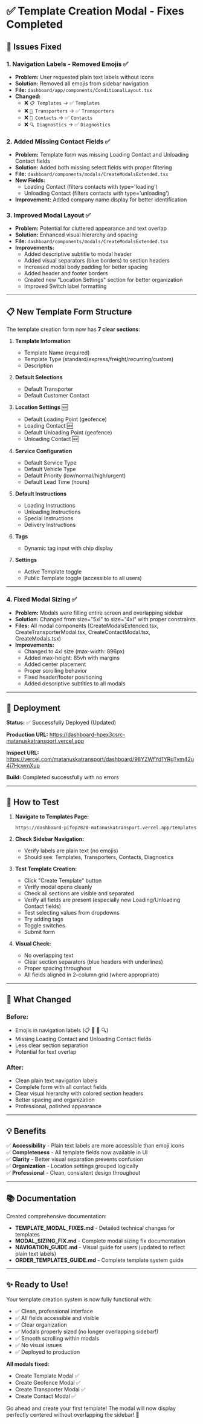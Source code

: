 # ✅ Template Creation Modal - Fixes Completed

## 🎯 Issues Fixed

### 1. **Navigation Labels - Removed Emojis** ✅

- **Problem:** User requested plain text labels without icons
- **Solution:** Removed all emojis from sidebar navigation
- **File:** `dashboard/app/components/ConditionalLayout.tsx`
- **Changed:**
  - ❌ `📋 Templates` → ✅ `Templates`
  - ❌ `🚛 Transporters` → ✅ `Transporters`
  - ❌ `👥 Contacts` → ✅ `Contacts`
  - ❌ `🔍 Diagnostics` → ✅ `Diagnostics`

### 2. **Added Missing Contact Fields** ✅

- **Problem:** Template form was missing Loading Contact and Unloading Contact fields
- **Solution:** Added both missing select fields with proper filtering
- **File:** `dashboard/components/modals/CreateModalsExtended.tsx`
- **New Fields:**
  - Loading Contact (filters contacts with type='loading')
  - Unloading Contact (filters contacts with type='unloading')
- **Improvement:** Added company name display for better identification

### 3. **Improved Modal Layout** ✅

- **Problem:** Potential for cluttered appearance and text overlap
- **Solution:** Enhanced visual hierarchy and spacing
- **File:** `dashboard/components/modals/CreateModalsExtended.tsx`
- **Improvements:**
  - Added descriptive subtitle to modal header
  - Added visual separators (blue borders) to section headers
  - Increased modal body padding for better spacing
  - Added header and footer borders
  - Created new "Location Settings" section for better organization
  - Improved Switch label formatting

---

## 📋 New Template Form Structure

The template creation form now has **7 clear sections**:

1. **Template Information**

   - Template Name (required)
   - Template Type (standard/express/freight/recurring/custom)
   - Description

2. **Default Selections**

   - Default Transporter
   - Default Customer Contact

3. **Location Settings** 🆕

   - Default Loading Point (geofence)
   - Loading Contact 🆕
   - Default Unloading Point (geofence)
   - Unloading Contact 🆕

4. **Service Configuration**

   - Default Service Type
   - Default Vehicle Type
   - Default Priority (low/normal/high/urgent)
   - Default Lead Time (hours)

5. **Default Instructions**

   - Loading Instructions
   - Unloading Instructions
   - Special Instructions
   - Delivery Instructions

6. **Tags**

   - Dynamic tag input with chip display

7. **Settings**
   - Active Template toggle
   - Public Template toggle (accessible to all users)

---

### 4. **Fixed Modal Sizing** ✅
- **Problem:** Modals were filling entire screen and overlapping sidebar
- **Solution:** Changed from size="5xl" to size="4xl" with proper constraints
- **Files:** All modal components (CreateModalsExtended.tsx, CreateTransporterModal.tsx, CreateContactModal.tsx, CreateModals.tsx)
- **Improvements:**
  - Changed to 4xl size (max-width: 896px)
  - Added max-height: 85vh with margins
  - Added center placement
  - Proper scrolling behavior
  - Fixed header/footer positioning
  - Added descriptive subtitles to all modals

---

## 🚀 Deployment

**Status:** ✅ Successfully Deployed (Updated)

**Production URL:** https://dashboard-hpex3csrc-matanuskatransport.vercel.app

**Inspect URL:** https://vercel.com/matanuskatransport/dashboard/98YZWfYd1YRgTvm42u4j7HcwmXup

**Build:** Completed successfully with no errors

---

## 🧪 How to Test

1. **Navigate to Templates Page:**

   ```
   https://dashboard-pifopz828-matanuskatransport.vercel.app/templates
   ```

2. **Check Sidebar Navigation:**

   - Verify labels are plain text (no emojis)
   - Should see: Templates, Transporters, Contacts, Diagnostics

3. **Test Template Creation:**

   - Click "Create Template" button
   - Verify modal opens cleanly
   - Check all sections are visible and separated
   - Verify all fields are present (especially new Loading/Unloading Contact fields)
   - Test selecting values from dropdowns
   - Try adding tags
   - Toggle switches
   - Submit form

4. **Visual Check:**
   - No overlapping text
   - Clear section separators (blue headers with underlines)
   - Proper spacing throughout
   - All fields aligned in 2-column grid (where appropriate)

---

## 📝 What Changed

### Before:

- Emojis in navigation labels (📋 🚛 👥 🔍)
- Missing Loading Contact and Unloading Contact fields
- Less clear section separation
- Potential for text overlap

### After:

- Clean plain text navigation labels
- Complete form with all contact fields
- Clear visual hierarchy with colored section headers
- Better spacing and organization
- Professional, polished appearance

---

## 💡 Benefits

✅ **Accessibility** - Plain text labels are more accessible than emoji icons  
✅ **Completeness** - All template fields now available in UI  
✅ **Clarity** - Better visual separation prevents confusion  
✅ **Organization** - Location settings grouped logically  
✅ **Professional** - Clean, consistent design throughout

---

## 📚 Documentation

Created comprehensive documentation:

- **TEMPLATE_MODAL_FIXES.md** - Detailed technical changes for templates
- **MODAL_SIZING_FIX.md** - Complete modal sizing fix documentation
- **NAVIGATION_GUIDE.md** - Visual guide for users (updated to reflect plain text labels)
- **ORDER_TEMPLATES_GUIDE.md** - Complete template system guide

---

## ✨ Ready to Use!

Your template creation system is now fully functional with:

- ✅ Clean, professional interface
- ✅ All fields accessible and visible
- ✅ Clear organization
- ✅ Modals properly sized (no longer overlapping sidebar!)
- ✅ Smooth scrolling within modals
- ✅ No visual issues
- ✅ Deployed to production

**All modals fixed:**
- Create Template Modal ✅
- Create Geofence Modal ✅
- Create Transporter Modal ✅
- Create Contact Modal ✅

Go ahead and create your first template! The modal will now display perfectly centered without overlapping the sidebar! 🎉

